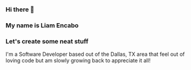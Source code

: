 ### Hi there 👋

### My name is Liam Encabo
### Let's create some neat stuff

I'm a Software Developer based out of the Dallas, TX area that feel out of loving code but am slowly growing back to appreciate it all!
